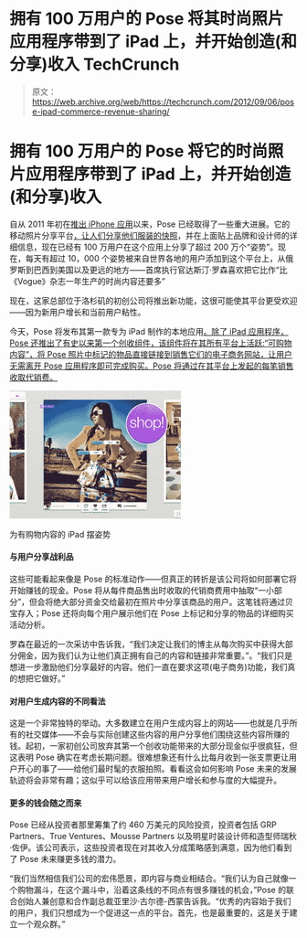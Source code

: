 # 拥有 100 万用户的 Pose 将其时尚照片应用程序带到了 iPad 上，并开始创造(和分享)收入 TechCrunch

> 原文：<https://web.archive.org/web/https://techcrunch.com/2012/09/06/pose-ipad-commerce-revenue-sharing/>

# 拥有 100 万用户的 Pose 将它的时尚照片应用程序带到了 iPad 上，并开始创造(和分享)收入

自从 2011 年初在[推出 iPhone 应用](https://web.archive.org/web/20221005231028/https://beta.techcrunch.com/2011/01/11/pose-a-photo-sharing-app-for-fashion-and-shopping-that-just-raised-1-6-million/)以来，Pose 已经取得了一些重大进展。它的移动照片分享平台[，让人们分享他们服装的快照](https://web.archive.org/web/20221005231028/http://www.crunchbase.com/company/pose-com)，并在上面贴上品牌和设计师的详细信息，现在已经有 100 万用户在这个应用上分享了超过 200 万个“姿势”。现在，每天有超过 10，000 个姿势被来自世界各地的用户添加到这个平台上，从俄罗斯到巴西到美国以及更远的地方——首席执行官达斯汀·罗森喜欢把它比作“比《Vogue》杂志一年生产的时尚内容还要多”

现在，这家总部位于洛杉矶的初创公司将推出新功能，这很可能使其平台更受欢迎——因为新用户增长和当前用户粘性。

今天，Pose 将发布其第一款专为 iPad 制作的本地应用[。除了 iPad 应用程序，Pose 还推出了有史以来第一个创收组件，该组件将在其所有平台上活跃:“可购物内容”，将 Pose 照片中标记的物品直接链接到销售它们的电子商务网站，让用户无需离开 Pose 应用程序即可完成购买。Pose 将通过在其平台上发起的每笔销售收取代销费。](https://web.archive.org/web/20221005231028/http://itunes.apple.com/us/app/pose-discover-fashion-beauty/id402272154?mt=8)

[![](img/ffbd971badbeb20b80ee126f8cae1506.png "1_shop")](https://web.archive.org/web/20221005231028/https://beta.techcrunch.com/wp-content/uploads/2012/09/1_shop.jpg)

为有购物内容的 iPad 摆姿势

#### 与用户分享战利品

这些可能看起来像是 Pose 的标准动作——但真正的转折是该公司将如何部署它将开始赚钱的现金。Pose 将从每件商品售出时收取的代销商费用中抽取“一小部分”，但会将绝大部分资金交给最初在照片中分享该商品的用户。这笔钱将通过贝宝存入；Pose 还将向每个用户展示他们在 Pose 上标记和分享的物品的详细购买活动分析。

罗森在最近的一次采访中告诉我，“我们决定让我们的博主从每次购买中获得大部分佣金，因为我们认为让他们真正拥有自己的内容和链接非常重要。”。“我们只是想进一步激励他们分享最好的内容。他们一直在要求这项(电子商务)功能，我们真的想把它做好。”

#### 对用户生成内容的不同看法

这是一个非常独特的举动。大多数建立在用户生成内容上的网站——也就是几乎所有的社交媒体——不会与实际创建这些内容的用户分享他们围绕这些内容所赚的钱。起初，一家初创公司放弃其第一个创收功能带来的大部分现金似乎很疯狂，但这表明 Pose 确实在考虑长期问题。很难想象还有什么比每月收到一张支票更让用户开心的事了——给他们最时髦的衣服拍照。看看这会如何影响 Pose 未来的发展轨迹将会非常有趣；这似乎可以给该应用带来用户增长和参与度的大幅提升。

#### 更多的钱会随之而来

Pose 已经从投资者那里筹集了约 460 万美元的风险投资，投资者包括 GRP Partners、True Ventures、Mousse Partners 以及明星时装设计师和造型师瑞秋·佐伊。该公司表示，这些投资者现在对其收入分成策略感到满意，因为他们看到了 Pose 未来赚更多钱的潜力。

“我们当然相信我们公司的宏伟愿景，即内容与商业相结合。“我们认为自己就像一个购物漏斗，在这个漏斗中，沿着这条线的不同点有很多赚钱的机会，”Pose 的联合创始人兼创意和合作副总裁亚里沙·古尔德-西蒙告诉我。“优秀的内容始于我们的用户，我们只想成为一个促进这一点的平台。首先，也是最重要的，这是关于建立一个观众群。”